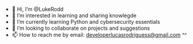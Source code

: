 - 👋 Hi, I’m @LukeRodd
- 👀 I’m interested in learning and sharing knowlegde
- 🌱 I’m currently learning Python and cybersecurity essentials
- 💞️ I’m looking to collaborate on projects and suggestions
- 📫 How to reach me by email: developerlucasrodriguess@gmail.com ^^

<!---
LukeRodd/LukeRodd is a ✨ special ✨ repository because its `README.md` (this file) appears on your GitHub profile.
You can click the Preview link to take a look at your changes.
--->
